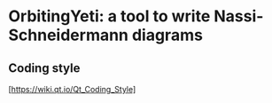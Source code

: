 # OrbitingYeti: a tool to write Nassi-Schneidermann diagrams

## Coding style
[https://wiki.qt.io/Qt_Coding_Style]
